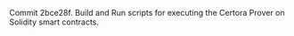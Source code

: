 Commit 2bce28f.                    Build and Run scripts for executing the Certora Prover on Solidity smart contracts.